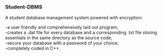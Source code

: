 ### Student-DBMS
A student database management system powered with encryption:

-a user friendly and comprehensively laid out program;<br>
-creates a .dat file for every database and a corresponding .txt file storing essentials in the same directory as the source code;<br>
-secure your database with a password of your choice;<br>
-completely coded in C++.
